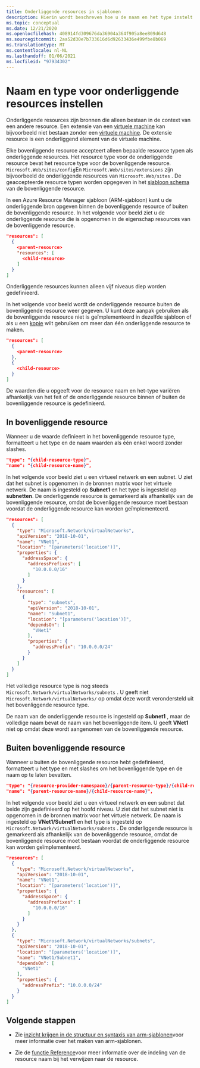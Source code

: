 ```yaml
---
title: Onderliggende resources in sjablonen
description: Hierin wordt beschreven hoe u de naam en het type instelt voor onderliggende resources in een Azure Resource Manager sjabloon (ARM-sjabloon).
ms.topic: conceptual
ms.date: 12/21/2020
ms.openlocfilehash: 408914fd309676da36904a364f905a8ee809d648
ms.sourcegitcommit: 2aa52d30e7b733616d6d92633436e499fbe8b069
ms.translationtype: MT
ms.contentlocale: nl-NL
ms.lasthandoff: 01/06/2021
ms.locfileid: "97934302"
---
```

# <a name="set-name-and-type-for-child-resources"></a>Naam en type voor onderliggende resources instellen

Onderliggende resources zijn bronnen die alleen bestaan in de context van een andere resource. Een extensie van een [virtuele machine](/azure/templates/microsoft.compute/virtualmachines/extensions) kan bijvoorbeeld niet bestaan zonder een [virtuele machine](/azure/templates/microsoft.compute/virtualmachines). De extensie resource is een onderliggend element van de virtuele machine.

Elke bovenliggende resource accepteert alleen bepaalde resource typen als onderliggende resources. Het resource type voor de onderliggende resource bevat het resource type voor de bovenliggende resource. `Microsoft.Web/sites/config`En `Microsoft.Web/sites/extensions` zijn bijvoorbeeld de onderliggende resources van `Microsoft.Web/sites` . De geaccepteerde resource typen worden opgegeven in het [sjabloon schema](https://github.com/Azure/azure-resource-manager-schemas) van de bovenliggende resource.

In een Azure Resource Manager sjabloon (ARM-sjabloon) kunt u de onderliggende bron opgeven binnen de bovenliggende resource of buiten de bovenliggende resource. In het volgende voor beeld ziet u de onderliggende resource die is opgenomen in de eigenschap resources van de bovenliggende resource.

```json
"resources": [
  {
    <parent-resource>
    "resources": [
      <child-resource>
    ]
  }
]
```

Onderliggende resources kunnen alleen vijf niveaus diep worden gedefinieerd.

In het volgende voor beeld wordt de onderliggende resource buiten de bovenliggende resource weer gegeven. U kunt deze aanpak gebruiken als de bovenliggende resource niet is geïmplementeerd in dezelfde sjabloon of als u een [kopie](copy-resources.md) wilt gebruiken om meer dan één onderliggende resource te maken.

```json
"resources": [
  {
    <parent-resource>
  },
  {
    <child-resource>
  }
]
```

De waarden die u opgeeft voor de resource naam en het-type variëren afhankelijk van het feit of de onderliggende resource binnen of buiten de bovenliggende resource is gedefinieerd.

## <a name="within-parent-resource"></a>In bovenliggende resource

Wanneer u de waarde definieert in het bovenliggende resource type, formatteert u het type en de naam waarden als één enkel woord zonder slashes.

```json
"type": "{child-resource-type}",
"name": "{child-resource-name}",
```

In het volgende voor beeld ziet u een virtueel netwerk en een subnet. U ziet dat het subnet is opgenomen in de bronnen matrix voor het virtuele netwerk. De naam is ingesteld op **Subnet1** en het type is ingesteld op **subnetten**. De onderliggende resource is gemarkeerd als afhankelijk van de bovenliggende resource, omdat de bovenliggende resource moet bestaan voordat de onderliggende resource kan worden geïmplementeerd.

```json
"resources": [
  {
    "type": "Microsoft.Network/virtualNetworks",
    "apiVersion": "2018-10-01",
    "name": "VNet1",
    "location": "[parameters('location')]",
    "properties": {
      "addressSpace": {
        "addressPrefixes": [
          "10.0.0.0/16"
        ]
      }
    },
    "resources": [
      {
        "type": "subnets",
        "apiVersion": "2018-10-01",
        "name": "Subnet1",
        "location": "[parameters('location')]",
        "dependsOn": [
          "VNet1"
        ],
        "properties": {
          "addressPrefix": "10.0.0.0/24"
        }
      }
    ]
  }
]
```

Het volledige resource type is nog steeds `Microsoft.Network/virtualNetworks/subnets` . U geeft niet `Microsoft.Network/virtualNetworks/` op omdat deze wordt verondersteld uit het bovenliggende resource type.

De naam van de onderliggende resource is ingesteld op **Subnet1** , maar de volledige naam bevat de naam van het bovenliggende item. U geeft **VNet1** niet op omdat deze wordt aangenomen van de bovenliggende resource.

## <a name="outside-parent-resource"></a>Buiten bovenliggende resource

Wanneer u buiten de bovenliggende resource hebt gedefinieerd, formatteert u het type en met slashes om het bovenliggende type en de naam op te laten bevatten.

```json
"type": "{resource-provider-namespace}/{parent-resource-type}/{child-resource-type}",
"name": "{parent-resource-name}/{child-resource-name}",
```

In het volgende voor beeld ziet u een virtueel netwerk en een subnet dat beide zijn gedefinieerd op het hoofd niveau. U ziet dat het subnet niet is opgenomen in de bronnen matrix voor het virtuele netwerk. De naam is ingesteld op **VNet1/Subnet1** en het type is ingesteld op `Microsoft.Network/virtualNetworks/subnets` . De onderliggende resource is gemarkeerd als afhankelijk van de bovenliggende resource, omdat de bovenliggende resource moet bestaan voordat de onderliggende resource kan worden geïmplementeerd.

```json
"resources": [
  {
    "type": "Microsoft.Network/virtualNetworks",
    "apiVersion": "2018-10-01",
    "name": "VNet1",
    "location": "[parameters('location')]",
    "properties": {
      "addressSpace": {
        "addressPrefixes": [
          "10.0.0.0/16"
        ]
      }
    }
  },
  {
    "type": "Microsoft.Network/virtualNetworks/subnets",
    "apiVersion": "2018-10-01",
    "location": "[parameters('location')]",
    "name": "VNet1/Subnet1",
    "dependsOn": [
      "VNet1"
    ],
    "properties": {
      "addressPrefix": "10.0.0.0/24"
    }
  }
]
```

## <a name="next-steps"></a>Volgende stappen

* Zie [inzicht krijgen in de structuur en syntaxis van arm-sjablonen](template-syntax.md)voor meer informatie over het maken van arm-sjablonen.

* Zie de [functie Reference](template-functions-resource.md#reference)voor meer informatie over de indeling van de resource naam bij het verwijzen naar de resource.
